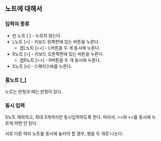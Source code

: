 
## 노트에 대해서

### 입력의 종류
- 빈 노트 [ ] - 누르지 않는다.
- L노트 [<] - 키보드 왼쪽편에 있는 버튼을 누른다.
	- 겹L노트 [<<] - L버튼을 두 개 동시에 누른다.
- R노트 [>] - 키보드 오른쪽편에 있는 버튼을 누른다.
	- 겹R노트 [>>] - R버튼을 두 개 동시에 누른다.
- S노트 [v] - 스페이스바를 누른다.

### 롱노트 [_]
누르는 판정과 떼는 판정이 있다.

### 동시 입력
S노트 제외하고, 최대 3개까지만 동시입력하도록 한다.
따라서, >>와 <<를 동시에 누르게 하면 안 된다.

서로 다른 여러 노트를 동시에 눌러야 할 경우, 행을 두 개로 나눈다.
